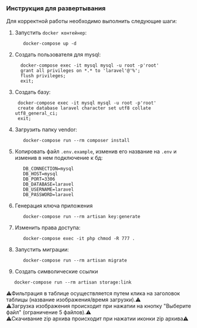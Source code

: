 ### Инструкция для развертывания ###

Для корректной работы необходимо выполнить следующие шаги:
1. Запустить `docker контейнер`:
   ```console
      docker-compose up -d
   ```
3. Создать пользователя для mysql:
   ```console
     docker-compose exec -it mysql mysql -u root -p'root'
     grant all privileges on *.* to 'laravel'@'%';
     flush privileges;
     exit;
   ```
4. Создать базу:
   ```console
    docker-compose exec -it mysql mysql -u root -p'root'
    create database laravel character set utf8 collate utf8_general_ci;
    exit;
   ```
5. Загрузить папку vendor:
   ```console
      docker-compose run --rm composer install
   ```
6. Копировать файл `.env.example`, изменив его название на `.env` и изменив в нем подключение к бд:
   ```env
      DB_CONNECTION=mysql
      DB_HOST=mysql
      DB_PORT=3306
      DB_DATABASE=laravel
      DB_USERNAME=laravel
      DB_PASSWORD=laravel
   ```
7. Генерация ключа приложения
   ```console
      docker-compose run --rm artisan key:generate
   ```
8. Изменить права доступа:
   ```console
      docker-compose exec -it php chmod -R 777 .
   ```
9. Запустить миграции:
   ```console
      docker-compose run --rm artisan migrate
   ```
10. Создать символические ссылки
   ```console
      docker-compose run --rm artisan storage:link
   ```
   
⚠️Фильтрация в таблице осуществляется путем клика на заголовок таблицы (название изображения/время загрузки).⚠️   
⚠️Загрузка изображения происходит при нажатии на кнопку "Выберите файл" (ограничение 5 файлов).⚠️   
⚠️Скачивание zip архива происходит при нажатии иконки zip архива⚠️   
